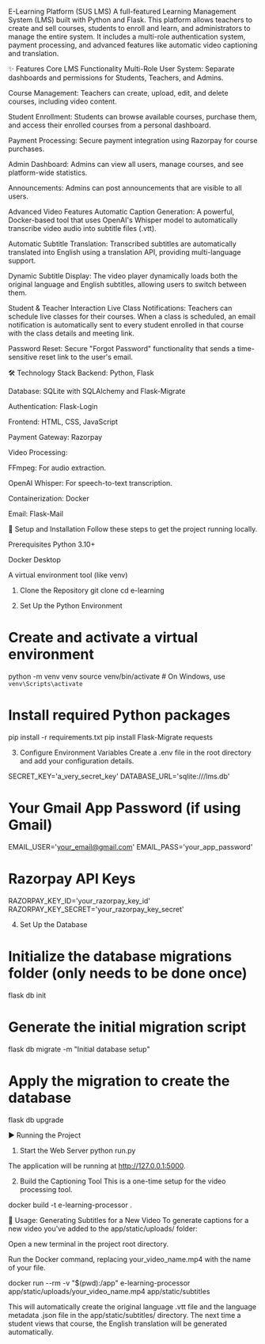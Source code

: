 E-Learning Platform (SUS LMS)
A full-featured Learning Management System (LMS) built with Python and Flask. This platform allows teachers to create and sell courses, students to enroll and learn, and administrators to manage the entire system. It includes a multi-role authentication system, payment processing, and advanced features like automatic video captioning and translation.

✨ Features
Core LMS Functionality
Multi-Role User System: Separate dashboards and permissions for Students, Teachers, and Admins.

Course Management: Teachers can create, upload, edit, and delete courses, including video content.

Student Enrollment: Students can browse available courses, purchase them, and access their enrolled courses from a personal dashboard.

Payment Processing: Secure payment integration using Razorpay for course purchases.

Admin Dashboard: Admins can view all users, manage courses, and see platform-wide statistics.

Announcements: Admins can post announcements that are visible to all users.

Advanced Video Features
Automatic Caption Generation: A powerful, Docker-based tool that uses OpenAI's Whisper model to automatically transcribe video audio into subtitle files (.vtt).

Automatic Subtitle Translation: Transcribed subtitles are automatically translated into English using a translation API, providing multi-language support.

Dynamic Subtitle Display: The video player dynamically loads both the original language and English subtitles, allowing users to switch between them.

Student & Teacher Interaction
Live Class Notifications: Teachers can schedule live classes for their courses. When a class is scheduled, an email notification is automatically sent to every student enrolled in that course with the class details and meeting link.

Password Reset: Secure "Forgot Password" functionality that sends a time-sensitive reset link to the user's email.

🛠️ Technology Stack
Backend: Python, Flask

Database: SQLite with SQLAlchemy and Flask-Migrate

Authentication: Flask-Login

Frontend: HTML, CSS, JavaScript

Payment Gateway: Razorpay

Video Processing:

FFmpeg: For audio extraction.

OpenAI Whisper: For speech-to-text transcription.

Containerization: Docker

Email: Flask-Mail

🚀 Setup and Installation
Follow these steps to get the project running locally.

Prerequisites
Python 3.10+

Docker Desktop

A virtual environment tool (like venv)

1. Clone the Repository
git clone <your-repository-url>
cd e-learning

2. Set Up the Python Environment
# Create and activate a virtual environment
python -m venv venv
source venv/bin/activate  # On Windows, use `venv\Scripts\activate`

# Install required Python packages
pip install -r requirements.txt
pip install Flask-Migrate requests

3. Configure Environment Variables
Create a .env file in the root directory and add your configuration details.

SECRET_KEY='a_very_secret_key'
DATABASE_URL='sqlite:///lms.db'

# Your Gmail App Password (if using Gmail)
EMAIL_USER='your_email@gmail.com'
EMAIL_PASS='your_app_password'

# Razorpay API Keys
RAZORPAY_KEY_ID='your_razorpay_key_id'
RAZORPAY_KEY_SECRET='your_razorpay_key_secret'

4. Set Up the Database
# Initialize the database migrations folder (only needs to be done once)
flask db init

# Generate the initial migration script
flask db migrate -m "Initial database setup"

# Apply the migration to create the database
flask db upgrade

▶️ Running the Project
1. Start the Web Server
python run.py

The application will be running at http://127.0.0.1:5000.

2. Build the Captioning Tool
This is a one-time setup for the video processing tool.

docker build -t e-learning-processor .

📝 Usage: Generating Subtitles for a New Video
To generate captions for a new video you've added to the app/static/uploads/ folder:

Open a new terminal in the project root directory.

Run the Docker command, replacing your_video_name.mp4 with the name of your file.

docker run --rm -v "$(pwd):/app" e-learning-processor app/static/uploads/your_video_name.mp4 app/static/subtitles

This will automatically create the original language .vtt file and the language metadata .json file in the app/static/subtitles/ directory. The next time a student views that course, the English translation will be generated automatically.